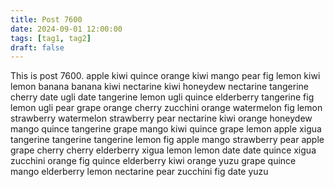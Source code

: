 ```yaml
---
title: Post 7600
date: 2024-09-01 12:00:00
tags: [tag1, tag2]
draft: false
---
```

This is post 7600.
apple
kiwi
quince
orange
kiwi
mango
pear
fig
lemon
kiwi
lemon
banana
banana
kiwi
nectarine
kiwi
honeydew
nectarine
tangerine
cherry
date
ugli
date
tangerine
lemon
ugli
quince
elderberry
tangerine
fig
lemon
ugli
pear
grape
orange
cherry
zucchini
orange
watermelon
fig
lemon
strawberry
watermelon
strawberry
pear
nectarine
kiwi
orange
honeydew
mango
quince
tangerine
grape
mango
kiwi
quince
grape
lemon
apple
xigua
tangerine
tangerine
tangerine
lemon
fig
apple
mango
strawberry
pear
apple
grape
cherry
cherry
elderberry
xigua
lemon
lemon
date
date
quince
xigua
zucchini
orange
fig
quince
elderberry
kiwi
orange
yuzu
grape
quince
mango
elderberry
lemon
nectarine
pear
zucchini
fig
date
yuzu
